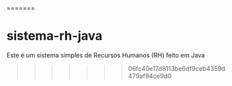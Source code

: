 =======
# sistema-rh-java
Este é um sistema simples de Recursos Humanos (RH) feito em Java
>>>>>>> 06fc40e17d8113be6df9ceb4359d479af94ce9d0
